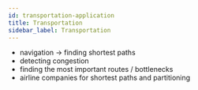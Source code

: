 ```yaml
---
id: transportation-application
title: Transportation
sidebar_label: Transportation
---
```


- navigation -> finding shortest paths
- detecting congestion
- finding the most important routes / bottlenecks
- airline companies for shortest paths and partitioning
